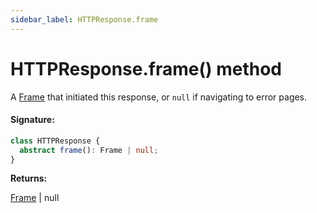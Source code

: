 ```yaml
---
sidebar_label: HTTPResponse.frame
---
```


# HTTPResponse.frame() method

A [Frame](./puppeteer.frame.md) that initiated this response, or `null` if navigating to error pages.

#### Signature:

```typescript
class HTTPResponse {
  abstract frame(): Frame | null;
}
```

**Returns:**

[Frame](./puppeteer.frame.md) \| null
